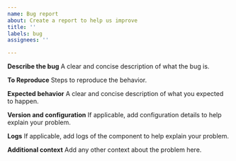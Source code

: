 ```yaml
---
name: Bug report
about: Create a report to help us improve
title: ''
labels: bug
assignees: ''

---
```


**Describe the bug**
A clear and concise description of what the bug is.

**To Reproduce**
Steps to reproduce the behavior.

**Expected behavior**
A clear and concise description of what you expected to happen.

**Version and configuration**
If applicable, add configuration details to help explain your problem.

**Logs**
If applicable, add logs of the component to help explain your problem.

**Additional context**
Add any other context about the problem here.
